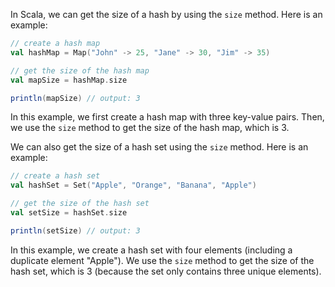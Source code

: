 In Scala, we can get the size of a hash by using the `size` method. Here is an example:

```scala
// create a hash map
val hashMap = Map("John" -> 25, "Jane" -> 30, "Jim" -> 35)

// get the size of the hash map
val mapSize = hashMap.size

println(mapSize) // output: 3
```

In this example, we first create a hash map with three key-value pairs. Then, we use the `size` method to get the size of the hash map, which is 3. 

We can also get the size of a hash set using the `size` method. Here is an example:

```scala
// create a hash set
val hashSet = Set("Apple", "Orange", "Banana", "Apple")

// get the size of the hash set
val setSize = hashSet.size

println(setSize) // output: 3
```

In this example, we create a hash set with four elements (including a duplicate element "Apple"). We use the `size` method to get the size of the hash set, which is 3 (because the set only contains three unique elements).